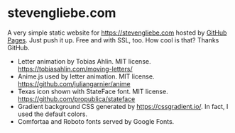 # stevengliebe.com
A very simple static website for https://stevengliebe.com hosted by [GitHub Pages](https://pages.github.com/). Just push it up. Free and with SSL, too. How cool is that? Thanks GitHub.

* Letter animation by Tobias Ahlin. MIT license. https://tobiasahlin.com/moving-letters/
* Anime.js used by letter animation. MIT license. https://github.com/juliangarnier/anime
* Texas icon shown with StateFace font. MIT license. https://github.com/propublica/stateface
* Gradient background CSS generated by https://cssgradient.io/. In fact, I used the default colors.
* Comfortaa and Roboto fonts served by Google Fonts.
